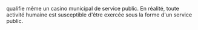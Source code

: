 qualifie même un casino municipal de service public. En réalité, toute activité humaine est susceptible d'être exercée sous la forme d'un service public.